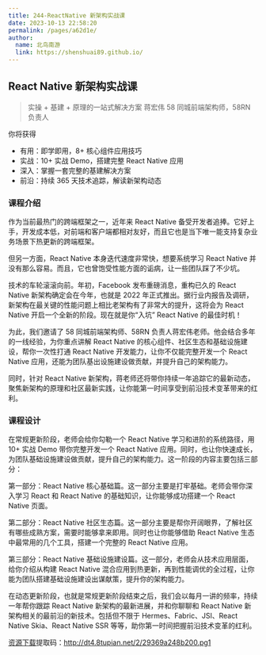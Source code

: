 ```yaml
---
title: 244-ReactNative 新架构实战课
date: 2023-10-13 22:58:20
permalink: /pages/a62d1e/
author: 
  name: 北鸟南游
  link: https://shenshuai89.github.io/
---
```

## React Native 新架构实战课

> 实操 + 基建 + 原理的一站式解决方案
> 蒋宏伟  58 同城前端架构师，58RN 负责人

你将获得

- 有用：即学即用，8+ 核心组件应用技巧
- 实战：10+ 实战 Demo，搭建完整 React Native 应用
- 深入：掌握一套完整的基建解决方案
- 前沿：持续 365 天技术追踪，解读新架构动态

### 课程介绍

作为当前最热门的跨端框架之一，近年来 React Native 备受开发者追捧。它好上手，开发成本低，对前端和客户端都相对友好，而且它也是当下唯一能支持复杂业务场景下热更新的跨端框架。

但另一方面，React Native 本身迭代速度非常快，想要系统学习 React Native 并没有那么容易。而且，它也曾饱受性能方面的诟病，让一些团队踩了不少坑。

技术的车轮滚滚向前。年初，Facebook 发布重磅消息，重构已久的 React Native 新架构确定会在今年，也就是 2022 年正式推出。据行业内报告及调研，新架构在最关键的性能问题上相比老架构有了非常大的提升，这将会为 React Native 开启一个全新的阶段。现在就是你“入坑” React Native 的最佳时机！

为此，我们邀请了 58 同城前端架构师、58RN 负责人蒋宏伟老师。他会结合多年的一线经验，为你重点讲解 React Native 的核心组件、社区生态和基础设施建设，帮你一次性打通 React Native 开发能力，让你不仅能完整开发一个 React Native 应用，还能为团队基出设施建设做贡献，并提升自己的架构能力。

同时，针对 React Native 新架构，蒋老师还将带你持续一年追踪它的最新动态，聚焦新架构的原理和社区最新实践，让你能第一时间享受到前沿技术变革带来的红利。

### 课程设计

在常规更新阶段，老师会给你勾勒一个 React Native 学习和进阶的系统路径，用 10+ 实战 Demo 带你完整开发一个 React Native 应用。同时，也让你快速成长，为团队基础设施建设做贡献，提升自己的架构能力。这一阶段的内容主要包括三部分：

第一部分：React Native 核心基础篇。这一部分主要是打牢基础。老师会带你深入学习 React 和 React Native 的基础知识，让你能够成功搭建一个 React Native 页面。

第二部分：React Native 社区生态篇。这一部分主要是帮你开阔眼界，了解社区有哪些成熟方案，需要时能够拿来即用。同时也让你能够借助 React Native 生态中最常用的几个工具，搭建一个完整的 React Native 应用。

第三部分：React Native 基础设施建设篇。这一部分，老师会从技术应用层面，给你介绍从构建 React Native 混合应用到热更新，再到性能调优的全过程，让你能为团队搭建基础设施建设出谋献策，提升你的架构能力。

在动态更新阶段，也就是常规更新阶段结束之后，我们会以每月一讲的频率，持续一年帮你跟踪 React Native 新架构的最新进展，并和你聊聊和 React Native 新架构相关的最前沿的新技术。包括但不限于 Hermes、Fabric、JSI、React Native Skia、React Native SSR 等等，助你第一时间把握前沿技术变革的红利。

[资源下载](https://pan.baidu.com/s/1K7t0mASZto5Dwv8-qUZnKw)提取码：http://dt4.8tupian.net/2/29369a248b200.pg1
